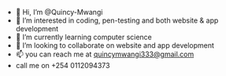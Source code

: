 - 👋 Hi, I’m @Quincy-Mwangi
- 👀 I’m interested in coding, pen-testing and both website & app development 
- 🌱 I’m currently learning computer science
- 💞️ I’m looking to collaborate on website and app development
- 📫 you can reach me at quincymwangi333@gmail.com
- call me on +254 0112094373
<!---
Quincy-Mwangi/Quincy-Mwangi is a ✨ special ✨ repository because its `README.md` (this file) appears on your GitHub profile.
You can click the Preview link to take a look at your changes.
--->
